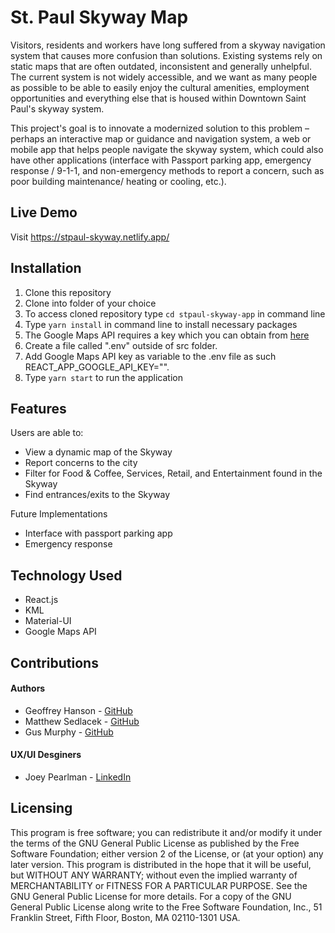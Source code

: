 # St. Paul Skyway Map

Visitors, residents and workers have long suffered from a skyway navigation system that causes more confusion than solutions. Existing systems rely on static maps that are often outdated, inconsistent and generally unhelpful. The current system is not widely accessible, and we want as many people as possible to be able to easily enjoy the cultural amenities, employment opportunities and everything else that is housed within Downtown Saint Paul's skyway system.

This project's goal is to innovate a modernized solution to this problem – perhaps an interactive map or guidance and navigation system, a web or mobile app that helps people navigate the skyway system, which could also have other applications (interface with Passport parking app, emergency response / 9-1-1, and non-emergency methods to report a concern, such as poor building maintenance/ heating or cooling, etc.).

## Live Demo

Visit https://stpaul-skyway.netlify.app/

## Installation

1. Clone this repository
2. Clone into folder of your choice
3. To access cloned repository type `cd stpaul-skyway-app` in command line
4. Type `yarn install` in command line to install necessary packages
5. The Google Maps API requires a key which you can obtain from [here](https://developers.google.com/maps/documentation/javascript/overview)
6. Create a file called ".env" outside of src folder.
7. Add Google Maps API key as variable to the .env file as such REACT_APP_GOOGLE_API_KEY="<yourKey>".
8. Type `yarn start` to run the application

## Features

Users are able to:

- View a dynamic map of the Skyway
- Report concerns to the city
- Filter for Food & Coffee, Services, Retail, and Entertainment found in the Skyway
- Find entrances/exits to the Skyway

Future Implementations

- Interface with passport parking app
- Emergency response

## Technology Used

- React.js
- KML
- Material-UI
- Google Maps API

## Contributions

#### Authors

- Geoffrey Hanson - [GitHub](https://github.com/GeoffreyHanson)
- Matthew Sedlacek - [GitHub](https://github.com/matthewsedlacek)
- Gus Murphy - [GitHub](https://github.com/gusbmurphy)

#### UX/UI Desginers

- Joey Pearlman - [LinkedIn](https://www.linkedin.com/in/joeypearlman/)

## Licensing

This program is free software; you can redistribute it and/or modify it under the terms of the GNU General Public License as published by the Free Software Foundation; either version 2 of the License, or (at your option) any later version.
This program is distributed in the hope that it will be useful, but WITHOUT ANY WARRANTY; without even the implied warranty of MERCHANTABILITY or FITNESS FOR A PARTICULAR PURPOSE. See the GNU General Public License for more details.
For a copy of the GNU General Public License along write to the Free Software Foundation, Inc., 51 Franklin Street, Fifth Floor, Boston, MA 02110-1301 USA.
